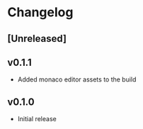 # Changelog

## [Unreleased]

## v0.1.1

- Added monaco editor assets to the build

## v0.1.0

- Initial release
